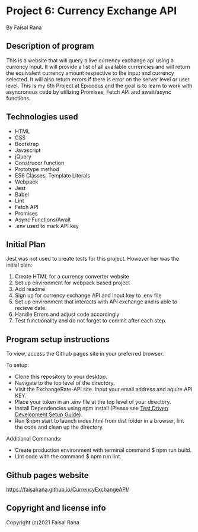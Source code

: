 # Project 6: Currency Exchange API
By Faisal Rana

## Description of program
This is a website that will query a live currency exchange api using a currency input.  It will provide a list of all available currencies and will return the equivalent currency amount respective to the input and currency selected.  It will also return errors if there is error on the server level or user level. 
This is my 6th Project at Epicodus and the goal is to learn to work with asyncronous code by utilizing Promises, Fetch API and await/async functions.

## Technologies used
- HTML
- CSS
- Bootstrap
- Javascript
- jQuery
- Construcor function
- Prototype method
- ES6 Classes, Template Literals 
- Webpack 
- Jest
- Babel
- Lint
- Fetch API
- Promises
- Async Functions/Await
- .env used to mark API key

## Initial Plan

Jest was not used to create tests for this project.  However her was the initial plan:

1.  Create HTML for a currency converter website 
2.  Set up environment for webpack based project
3.  Add readme
4.  Sign up for currency exchange API and input key to .env file
5.  Set up environment that interacts with API exchange and is able to recieve date.
6.  Handle Errors and adjust code accordingly
7.  Test functionality and do not forget to commit after each step.


## Program setup instructions
To view, access the Github pages site in your preferred browser. 

To setup:
- Clone this repository to your desktop.
- Navigate to the top level of the directory.
- Visit the ExchangeRate-API site. Input your email address and aquire API KEY.
- Place your token in an .env file at the top level of your directory.
- Install Dependencies using npm install (Please see [Test Driven Development Setup Guide](https://www.learnhowtoprogram.com/intermediate-javascript-part-time-c-and-react-track/test-driven-development/test-driven-development-objectives)). 
- Run $npm start to launch index.html from dist folder in a browser, lint the code and clean up the directory.

Additional Commands: 
- Create production environment with terminal command $ npm run build.
- Lint code with the command $ npm run lint.

## Github pages website
https://faisalrana.github.io/CurrencyExchangeAPI/

## Copyright and license info

Copyright (c)2021 Faisal Rana
